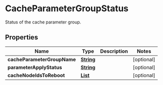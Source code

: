 

# CacheParameterGroupStatus

Status of the cache parameter group.

## Properties

| Name | Type | Description | Notes |
|------------ | ------------- | ------------- | -------------|
|**cacheParameterGroupName** | [**String**](String.md) |  |  [optional] |
|**parameterApplyStatus** | [**String**](String.md) |  |  [optional] |
|**cacheNodeIdsToReboot** | [**List**](List.md) |  |  [optional] |



